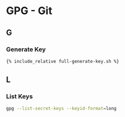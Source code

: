 # GPG - Git

## G

### Generate Key

```sh
{% include_relative full-generate-key.sh %}
```

## L

### List Keys

```sh
gpg --list-secret-keys --keyid-format=long
```
